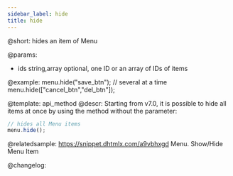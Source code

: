 ```yaml
---
sidebar_label: hide
title: hide
---          
```


@short: hides an item of Menu


@params:
- ids 		string,array	optional, one ID or an array of IDs of items



@example:
menu.hide("save_btn");
// several at a time
menu.hide(["cancel_btn","del_btn"]);


@template: api_method
@descr:
Starting from v7.0, it is possible to hide all items at once by using the method without the parameter:

~~~js
// hides all Menu items
menu.hide();
~~~


@relatedsample: https://snippet.dhtmlx.com/a9vbhxgd	Menu. Show/Hide Menu Item



@changelog:


